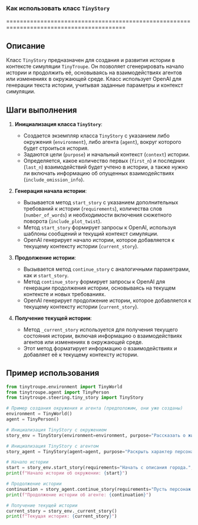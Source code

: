 ### Как использовать класс `TinyStory`
=========================================================================================

Описание
-------------------------
Класс `TinyStory` предназначен для создания и развития истории в контексте симуляции `TinyTroupe`. Он позволяет сгенерировать начало истории и продолжить её, основываясь на взаимодействиях агентов или изменениях в окружающей среде. Класс использует OpenAI для генерации текста истории, учитывая заданные параметры и контекст симуляции.

Шаги выполнения
-------------------------
1. **Инициализация класса `TinyStory`**:
   - Создается экземпляр класса `TinyStory` с указанием либо окружения (`environment`), либо агента (`agent`), вокруг которого будет строиться история.
   - Задаются цели (`purpose`) и начальный контекст (`context`) истории.
   - Определяется, какое количество первых (`first_n`) и последних (`last_n`) взаимодействий будет учтено в истории, а также нужно ли включать информацию об опущенных взаимодействиях (`include_omission_info`).

2. **Генерация начала истории**:
   - Вызывается метод `start_story` с указанием дополнительных требований к истории (`requirements`), количества слов (`number_of_words`) и необходимости включения сюжетного поворота (`include_plot_twist`).
   - Метод `start_story` формирует запросы к OpenAI, используя шаблоны сообщений и текущий контекст симуляции.
   - OpenAI генерирует начало истории, которое добавляется к текущему контексту истории (`current_story`).

3. **Продолжение истории**:
   - Вызывается метод `continue_story` с аналогичными параметрами, как и `start_story`.
   - Метод `continue_story` формирует запросы к OpenAI для генерации продолжения истории, основываясь на текущем контексте и новых требованиях.
   - OpenAI генерирует продолжение истории, которое добавляется к текущему контексту истории (`current_story`).

4. **Получение текущей истории**:
   - Метод `_current_story` используется для получения текущего состояния истории, включая информацию о взаимодействиях агентов или изменениях в окружающей среде.
   - Этот метод форматирует информацию о взаимодействиях и добавляет её к текущему контексту истории.

Пример использования
-------------------------

```python
from tinytroupe.environment import TinyWorld
from tinytroupe.agent import TinyPerson
from tinytroupe.steering.tiny_story import TinyStory

# Пример создания окружения и агента (предположим, они уже созданы)
environment = TinyWorld()
agent = TinyPerson()

# Инициализация TinyStory с окружением
story_env = TinyStory(environment=environment, purpose="Рассказать о жизни в городе.")

# Инициализация TinyStory с агентом
story_agent = TinyStory(agent=agent, purpose="Раскрыть характер персонажа.")

# Начало истории
start = story_env.start_story(requirements="Начать с описания города.", number_of_words=150)
print(f"Начало истории об окружении: {start}")

# Продолжение истории
continuation = story_agent.continue_story(requirements="Пусть персонаж встретит друга.", number_of_words=120)
print(f"Продолжение истории об агенте: {continuation}")

# Получение текущей истории
current_story = story_env._current_story()
print(f"Текущая история: {current_story}")